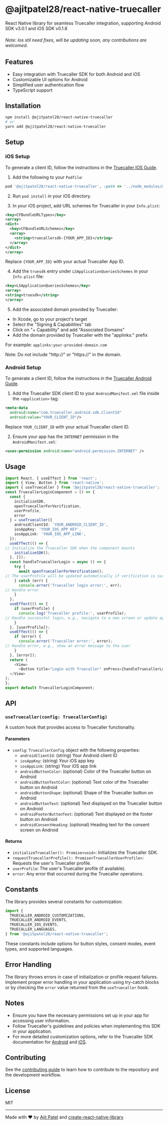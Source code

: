 # @ajitpatel28/react-native-truecaller


React Native library for seamless Truecaller integration, supporting Android SDK v3.0.1 and iOS SDK v0.1.8

###### Note: Ios stil need fixes, will be updating soon, any contributions are welcomed. 

## Features

- Easy integration with Truecaller SDK for both Android and iOS
- Customizable UI options for Android
- Simplified user authentication flow
- TypeScript support

## Installation

```sh
npm install @ajitpatel28/react-native-truecaller
# or
yarn add @ajitpatel28/react-native-truecaller
```

## Setup

### iOS Setup

To generate a client ID, follow the instructions in the [Truecaller IOS Guide](https://docs.truecaller.com/truecaller-sdk/android/oauth-sdk-3.0.0/integration-steps/generating-client-id).

1. Add the following to your `Podfile`:

```ruby
pod '@ajitpatel28/react-native-truecaller', :path => '../node_modules/@ajitpatel28/react-native-truecaller'
```

2. Run `pod install` in your iOS directory.

3. In your iOS project, add URL schemes for Truecaller in your `Info.plist`:

```xml
<key>CFBundleURLTypes</key>
<array>
<dict>
  <key>CFBundleURLSchemes</key>
  <array>
    <string>truecallersdk-{YOUR_APP_ID}</string>
  </array>
</dict>
</array>
```

Replace `{YOUR_APP_ID}` with your actual Truecaller App ID.

4. Add the `truesdk` entry under `LSApplicationQueriesSchemes` in your `Info.plist` file:

```xml
<key>LSApplicationQueriesSchemes</key>
<array>
<string>truesdk</string>
</array>
```

5. Add the associated domain provided by Truecaller:
  - In Xcode, go to your project's target
  - Select the "Signing & Capabilities" tab
  - Click on "+ Capability" and add "Associated Domains"
  - Add the domain provided by Truecaller with the "applinks:" prefix

   For example: `applinks:your-provided-domain.com`

   Note: Do not include "http://" or "https://" in the domain.

### Android Setup

To generate a client ID, follow the instructions in the [Truecaller Android Guide](https://docs.truecaller.com/truecaller-sdk/android/oauth-sdk-3.0.0/integration-steps/generating-client-id).

1. Add the Truecaller SDK client ID to your `AndroidManifest.xml` file inside the `<application>` tag:

```xml
<meta-data
  android:name="com.truecaller.android.sdk.ClientId"
  android:value="YOUR_CLIENT_ID"/>
```

Replace `YOUR_CLIENT_ID` with your actual Truecaller client ID.

2. Ensure your app has the `INTERNET` permission in the `AndroidManifest.xml`:

```xml
<uses-permission android:name="android.permission.INTERNET" />
```

## Usage

```typescript
import React, { useEffect } from 'react';
import { View, Button } from 'react-native';
import { useTruecaller } from '@ajitpatel28/react-native-truecaller';
const TruecallerLoginComponent = () => {
  const {
    initializeSDK,
    openTruecallerForVerification,
    userProfile,
    error
  } = useTruecaller({
    androidClientId: 'YOUR_ANDROID_CLIENT_ID',
    iosAppKey: 'YOUR_IOS_APP_KEY',
    iosAppLink: 'YOUR_IOS_APP_LINK',
  });
  useEffect(() => {
// Initialize the Truecaller SDK when the component mounts
    initializeSDK();
  }, []);
  const handleTruecallerLogin = async () => {
    try {
      await openTruecallerForVerification();
// The userProfile will be updated automatically if verification is successful
    } catch (err) {
      console.error('Truecaller login error:', err);
// Handle error
    }
  };
  useEffect(() => {
    if (userProfile) {
      console.log('Truecaller profile:', userProfile);
// Handle successful login, e.g., navigate to a new screen or update app state
    }
  }, [userProfile]);
  useEffect(() => {
    if (error) {
      console.error('Truecaller error:', error);
// Handle error, e.g., show an error message to the user
    }
  }, [error]);
  return (
    <View>
      <Button title="Login with Truecaller" onPress={handleTruecallerLogin} />
  </View>
);
};
export default TruecallerLoginComponent;
```

## API

### `useTruecaller(config: TruecallerConfig)`

A custom hook that provides access to Truecaller functionality.

#### Parameters

- `config`: `TruecallerConfig` object with the following properties:
  - `androidClientId`: (string) Your Android client ID
  - `iosAppKey`: (string) Your iOS app key
  - `iosAppLink`: (string) Your iOS app link
  - `androidButtonColor`: (optional) Color of the Truecaller button on Android
  - `androidButtonTextColor`: (optional) Text color of the Truecaller button on Android
  - `androidButtonShape`: (optional) Shape of the Truecaller button on Android
  - `androidButtonText`: (optional) Text displayed on the Truecaller button on Android
  - `androidFooterButtonText`: (optional) Text displayed on the footer button on Android
  - `androidConsentHeading`: (optional) Heading text for the consent screen on Android

#### Returns

- `initializeTruecaller(): Promise<void>`: Initializes the Truecaller SDK.
- `requestTruecallerProfile(): Promise<TruecallerUserProfile>`: Requests the user's Truecaller profile.
- `userProfile`: The user's Truecaller profile (if available).
- `error`: Any error that occurred during the Truecaller operations.

## Constants

The library provides several constants for customization:

```typescript
import {
  TRUECALLER_ANDROID_CUSTOMIZATIONS,
  TRUECALLER_ANDROID_EVENTS,
  TRUECALLER_IOS_EVENTS,
  TRUECALLER_LANGUAGES,
} from '@ajitpatel28/react-native-truecaller';
```

These constants include options for button styles, consent modes, event types, and supported languages.

## Error Handling

The library throws errors in case of initialization or profile request failures. Implement proper error handling in your application using try-catch blocks or by checking the `error` value returned from the `useTruecaller` hook.

## Notes

- Ensure you have the necessary permissions set up in your app for accessing user information.
- Follow Truecaller's guidelines and policies when implementing this SDK in your application.
- For more detailed customization options, refer to the Truecaller SDK documentation for [Android](https://docs.truecaller.com/truecaller-sdk/android/getting-started) and [iOS](https://docs.truecaller.com/truecaller-sdk/ios/getting-started).

## Contributing

See the [contributing guide](CONTRIBUTING.md) to learn how to contribute to the repository and the development workflow.

## License

MIT

---

Made with ❤️ by [Ajit Patel](https://github.com/ajitpatel28) and [create-react-native-library](https://github.com/callstack/react-native-builder-bob)
